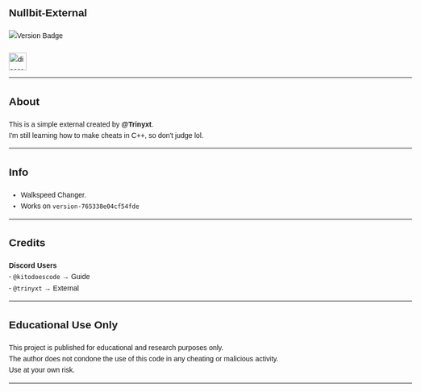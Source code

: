 <!DOCTYPE html>
<html lang="en">
<body style="font-family: sans-serif; line-height: 1.6; max-width: 800px; margin: auto;">

  <h2><strong>Nullbit-External</strong></h2>
  <img src="https://img.shields.io/badge/version-0.1-blue?style=flat-square" alt="Version Badge" />
  <br><br>
  <div align="left">
  <a href="https://discord.com/users/829074422517465119" target="_blank" rel="noopener noreferrer">
    <img src="https://img.shields.io/static/v1?message=trinyxt&logo=discord&label=Discord&color=7289DA&logoColor=white&labelColor=&style=for-the-badge" height="35" alt="discord logo" />
  </a>
</div>


  <hr>

  <h2>About</h2>
  <p>This is a simple external created by <strong>@Trinyxt</strong>.<br>
  I'm still learning how to make cheats in C++, so don't judge lol.</p>

  <hr>

  <h2>Info</h2>
  <ul>
    <li>Walkspeed Changer.</li>
    <li>Works on <code>version-765338e04cf54fde</code></li>
  </ul>

  <hr>

  <h2>Credits</h2>
  <p><strong>Discord Users</strong><br>
  - <code>@kitodoescode</code> → Guide<br>
  - <code>@trinyxt</code> → External</p>

  <hr>

  <h2>Educational Use Only</h2>
  <p>This project is published for educational and research purposes only.<br>
  The author does not condone the use of this code in any cheating or malicious activity.<br>
  Use at your own risk.</p>

  <hr>

</body>
</html>
